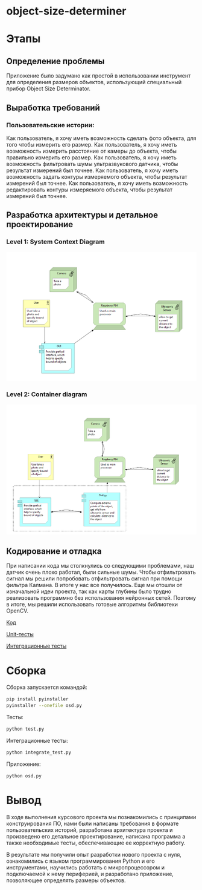 # object-size-determiner

# Этапы
## Определение проблемы
Приложение было задумано как простой в использовании инструмент для определения размеров объектов, использующий специальный прибор Object Size Determinator.

## Выработка требований

### Пользовательские истории:

Как пользователь, я хочу иметь возможность сделать фото объекта, для того чтобы измерить его размер.
Как пользователь, я хочу иметь возможность измерить расстояние от камеры до объекта, чтобы правильно измерить его размер.
Как пользователь, я хочу иметь возможность фильтровать шумы ультразвукового датчика, чтобы результат измерений был точнее.
Как пользователь, я хочу иметь возможность задать контуры измеряемого объекта, чтобы результат измерений был точнее.
Как пользователь, я хочу иметь возможность редактировать контуры измеряемого объекта, чтобы результат измерений был точнее.
## Разработка архитектуры и детальное проектирование
### Level 1: System Context Diagram
![alt text](images/level1.png)

### Level 2: Container diagram
![alt text](images/level2.png)


## Кодирование и отладка
При написании кода мы столкнулись со следующими проблемами, наш датчик очень плохо работал, были сильные шумы. Чтобы отфильтровать сигнал мы решили попробовать отфильтровать сигнал при помощи фильтра Калмана. В итоге у нас все получилось.
Еще мы отошли от изначальной идеи проекта, так как карты глубины было трудно реализовать программно без использования нейронных сетей. Поэтому в итоге, мы решили использовать готовые алгоритмы библиотеки OpenCV.

[Код](github.com/somn117/object-size-determiner/osd.py/)

[Unit-тесты](github.com/somn117/tests_osd.py/)

[Интеграционные тесты](github.com/somn117/integr_tests_osd.py/ )

# Сборка 
Сборка запускается командой:
```sh
pip install pyinstaller 
pyinstaller --onefile osd.py
```
Тесты:
```sh
python test.py
```
Интеграционные тесты:
```sh
python integrate_test.py
```
Приложение:
```sh
python osd.py
```

# Вывод
В ходе выполнения курсового проекта мы познакомились с принципами конструирования ПО, нами были написаны требования в формате пользовательских историй, разработана архитектура проекта и произведено его детальное проектирование, написана программа а также необходимые тесты, обеспечивающие ее корректную работу. 

В результате мы получили опыт разработки нового проекта с нуля, ознакомились с языком программирования Python и его инструментами, научились работать с микропроцессором и подключаемой к нему периферией, и разработано приложение, позволяющее определять размеры объектов.










